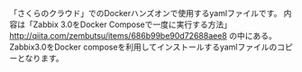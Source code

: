 「さくらのクラウド」でのDockerハンズオンで使用するyamlファイルです。
内容は「Zabbix 3.0をDocker Composeで一度に実行する方法」http://qiita.com/zembutsu/items/686b99be90d72688aee8
の中にある。Zabbix3.0をDocker composeを利用してインストールするyamlファイルのコピーとなります。
